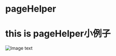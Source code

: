 # pageHelper

<h1>this is pageHelper小例子</h1>

![Image text](https://github.com/jtz0301/pageHelper/image/image1.png)
